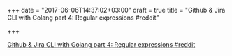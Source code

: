 +++
date = "2017-06-06T14:37:02+03:00"
draft = true
title = "Github &amp; Jira CLI with Golang part 4: Regular expressions  #reddit"

+++

<p><a href="https://t.co/cS5IkyWoIb">Github &amp; Jira CLI with Golang part 4: Regular expressions  #reddit</a></p>